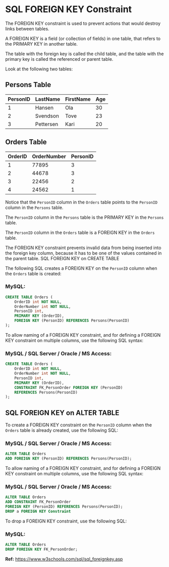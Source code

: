# SQL FOREIGN KEY Constraint

The FOREIGN KEY constraint is used to prevent actions that would destroy links between tables.

A FOREIGN KEY is a field (or collection of fields) in one table, that refers to the PRIMARY KEY in another table.

The table with the foreign key is called the child table, and the table with the primary key is called the referenced or parent table.

Look at the following two tables:

## Persons Table

| PersonID | LastName  | FirstName | Age |
| -------- | --------- | --------- | --- |
| 1        | Hansen    | Ola       | 30  |
| 2        | Svendson  | Tove      | 23  |
| 3        | Pettersen | Kari      | 20  |

## Orders Table

| OrderID | OrderNumber | PersonID |
| ------- | ----------- | -------- |
| 1       | 77895       | 3        |
| 2       | 44678       | 3        |
| 3       | 22456       | 2        |
| 4       | 24562       | 1        |

Notice that the `PersonID` column in the `Orders` table points to the `PersonID` column in the `Persons` table.

The `PersonID` column in the `Persons` table is the PRIMARY KEY in the `Persons` table.

The `PersonID` column in the `Orders` table is a FOREIGN KEY in the `Orders` table.

The FOREIGN KEY constraint prevents invalid data from being inserted into the foreign key column, because it has to be one of the values contained in the parent table.
SQL FOREIGN KEY on CREATE TABLE

The following SQL creates a FOREIGN KEY on the `PersonID` column when the `Orders` table is created:

### MySQL:

```SQL
CREATE TABLE Orders (
    OrderID int NOT NULL,
    OrderNumber int NOT NULL,
    PersonID int,
    PRIMARY KEY (OrderID),
    FOREIGN KEY (PersonID) REFERENCES Persons(PersonID)
);
```

To allow naming of a FOREIGN KEY constraint, and for defining a FOREIGN KEY constraint on multiple columns, use the following SQL syntax:

### MySQL / SQL Server / Oracle / MS Access:

```SQL
CREATE TABLE Orders (
    OrderID int NOT NULL,
    OrderNumber int NOT NULL,
    PersonID int,
    PRIMARY KEY (OrderID),
    CONSTRAINT FK_PersonOrder FOREIGN KEY (PersonID)
    REFERENCES Persons(PersonID)
);
```

## SQL FOREIGN KEY on ALTER TABLE

To create a FOREIGN KEY constraint on the `PersonID` column when the `Orders` table is already created, use the following SQL:

### MySQL / SQL Server / Oracle / MS Access:

```SQL
ALTER TABLE Orders
ADD FOREIGN KEY (PersonID) REFERENCES Persons(PersonID);
```

To allow naming of a FOREIGN KEY constraint, and for defining a FOREIGN KEY constraint on multiple columns, use the following SQL syntax:

### MySQL / SQL Server / Oracle / MS Access:

```SQL
ALTER TABLE Orders
ADD CONSTRAINT FK_PersonOrder
FOREIGN KEY (PersonID) REFERENCES Persons(PersonID);
DROP a FOREIGN KEY Constraint
```

To drop a FOREIGN KEY constraint, use the following SQL:

### MySQL:

```SQL
ALTER TABLE Orders
DROP FOREIGN KEY FK_PersonOrder;
```

**Ref:** https://www.w3schools.com/sql/sql_foreignkey.asp
